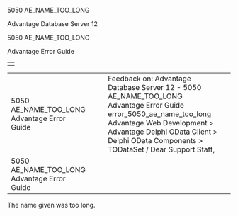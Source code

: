 5050 AE\_NAME\_TOO\_LONG




Advantage Database Server 12  

5050 AE\_NAME\_TOO\_LONG

Advantage Error Guide

|  |
| --- |
|  |

|  |  |  |  |  |
| --- | --- | --- | --- | --- |
| 5050 AE\_NAME\_TOO\_LONG  Advantage Error Guide |  |  | Feedback on: Advantage Database Server 12 - 5050 AE\_NAME\_TOO\_LONG Advantage Error Guide error\_5050\_ae\_name\_too\_long Advantage Web Development > Advantage Delphi OData Client > Delphi OData Components > TODataSet / Dear Support Staff, |  |
| 5050 AE\_NAME\_TOO\_LONG  Advantage Error Guide |  |  |  |  |

The name given was too long.